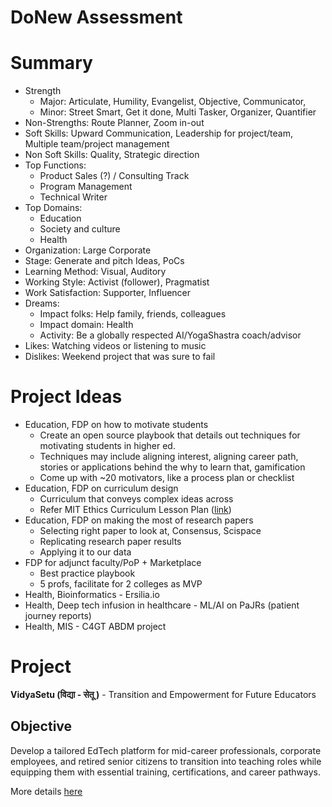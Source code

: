 # DoNew Assessment

# Summary

* Strength  
  * Major: Articulate, Humility, Evangelist, Objective, Communicator,  
  * Minor: Street Smart, Get it done, Multi Tasker, Organizer, Quantifier  
* Non-Strengths: Route Planner, Zoom in-out  
* Soft Skills: Upward Communication, Leadership for project/team, Multiple team/project  management  
* Non Soft Skills: Quality, Strategic direction  
* Top Functions:  
  * Product Sales (?) / Consulting Track  
  * Program Management  
  * Technical Writer  
* Top Domains:  
  * Education  
  * Society and culture  
  * Health  
* Organization: Large Corporate  
* Stage: Generate and pitch Ideas, PoCs  
* Learning Method: Visual, Auditory  
* Working Style: Activist (follower), Pragmatist  
* Work Satisfaction: Supporter, Influencer  
* Dreams:  
  * Impact folks: Help  family, friends, colleagues  
  * Impact domain: Health  
  * Activity: Be a globally respected AI/YogaShastra coach/advisor  
* Likes: Watching videos or listening to music  
* Dislikes: Weekend project that was sure to fail

# Project Ideas

* Education, FDP on how to motivate students  
  * Create an open source playbook that details out techniques for motivating students in higher ed.  
  * Techniques may include aligning interest, aligning career path, stories or applications behind the why to learn that, gamification  
  * Come up with \~20 motivators, like a process plan or checklist  
* Education, FDP on curriculum design  
  * Curriculum that conveys complex ideas across  
  * Refer MIT Ethics Curriculum Lesson Plan ([link](https://thecenter.mit.edu/wp-content/uploads/2020/07/MIT-AI-Ethics-Education-Curriculum.pdf))  
* Education, FDP on making the most of research papers  
  * Selecting right paper to look at, Consensus, Scispace  
  * Replicating research paper results  
  * Applying it to our data  
* FDP for adjunct faculty/PoP \+ Marketplace   
  * Best practice playbook  
  * 5 profs, facilitate for 2 colleges as MVP  
* Health, Bioinformatics \- Ersilia.io  
* Health, Deep tech infusion in healthcare \- ML/AI on PaJRs (patient journey reports)  
* Health, MIS \- C4GT ABDM project

# Project

**VidyaSetu (विद्या - सेतू )** \- Transition and Empowerment for Future Educators

## Objective

Develop a tailored EdTech platform for mid-career professionals, corporate employees, and retired senior citizens to transition into teaching roles while equipping them with essential training, certifications, and career pathways.

More details [here](../README.md)